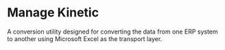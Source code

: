 # Manage Kinetic

A conversion utility designed for converting the data from one ERP system to another
using Microsoft Excel as the transport layer.

